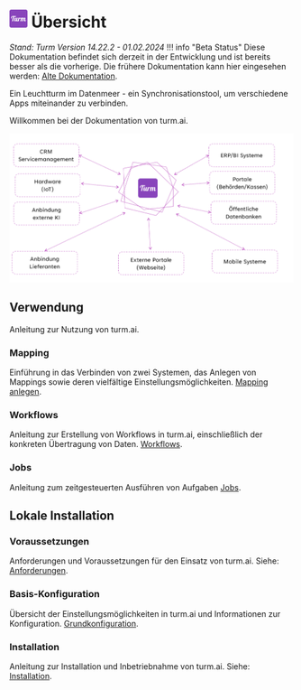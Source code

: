 
# ![turm](img/turm.png)  Übersicht


*Stand: Turm Version 14.22.2 - 01.02.2024*
!!! info "Beta Status"
    Diese Dokumentation befindet sich derzeit in der Entwicklung und ist bereits besser als die vorherige.
    Die frühere Dokumentation kann hier eingesehen werden: [Alte Dokumentation](olddocu.md).

Ein Leuchtturm im Datenmeer - ein Synchronisationstool, um verschiedene Apps miteinander zu verbinden.

Willkommen bei der Dokumentation von turm.ai.

![Turm Connect](img/turm_connect.png)

## Verwendung
Anleitung zur Nutzung von turm.ai.

### Mapping
Einführung in das Verbinden von zwei Systemen, das Anlegen von Mappings sowie deren vielfältige Einstellungsmöglichkeiten.
[Mapping anlegen](createmapping.md).

### Workflows
Anleitung zur Erstellung von Workflows in turm.ai, einschließlich der konkreten Übertragung von Daten.
[Workflows](workflows.md).

### Jobs
Anleitung zum zeitgesteuerten Ausführen von Aufgaben
[Jobs](jobs.md).

## Lokale Installation

### Voraussetzungen
Anforderungen und Voraussetzungen für den Einsatz von turm.ai.
Siehe: [Anforderungen](requirements.md).

### Basis-Konfiguration
Übersicht der Einstellungsmöglichkeiten in turm.ai und Informationen zur Konfiguration.
[Grundkonfiguration](base_configuration.md).

### Installation
Anleitung zur Installation und Inbetriebnahme von turm.ai.
Siehe: [Installation](installation.md).
